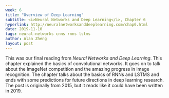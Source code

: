 ```yaml
---
week: 6
title: "Overview of Deep Learning"
subtitle: <i>Neural Networks and Deep Learning</i>, Chapter 6
hyperlink: http://neuralnetworksanddeeplearning.com/chap6.html
date: 2019-11-10
tags: neural-networks cnns rnns lstms
author: Alan Zheng
layout: post
---
```

This was our final reading from *Neural Networks and Deep Learning*. This
chapter explained the basics of convolutional networks. It goes on to talk
about the ImageNet competition and the amazing progress in image recognition.
The chapter talks about the basics of RNNs and LSTMS and ends with some
predictions for future directions in deep learning research. The post is
originally from 2015, but it reads like it could have been written in 2019.
